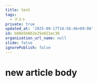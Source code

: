 ```yaml
---
title: test
tags:
  - テスト
private: true
updated_at: '2025-09-17T16:56:46+09:00'
id: b80e5b862e25e821ec36
organization_url_name: null
slide: false
ignorePublish: false
---
```

# new article body
